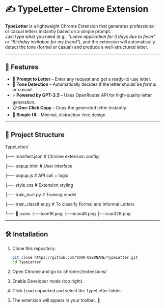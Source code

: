 # ✍️ TypeLetter – Chrome Extension

**TypeLetter** is a lightweight Chrome Extension that generates professional or casual letters instantly based on a simple prompt.  
Just type what you need (e.g., *"Leave application for 3 days due to fever"* or *"Birthday invitation for my friend"*), and the extension will automatically detect the tone (formal or casual) and produce a well-structured letter.

---

## 🚀 Features
- 📝 **Prompt to Letter** – Enter any request and get a ready-to-use letter.  
- 🎯 **Tone Detection** – Automatically decides if the letter should be *formal* or *casual*.  
- ⚡ **Powered by GPT-3.5** – Uses OpenRouter API for high-quality letter generation.  
- 📋 **One-Click Copy** – Copy the generated letter instantly.  
- 🎨 **Simple UI** – Minimal, distraction-free design.  

---

## 📂 Project Structure
TypeLetter/

├── manifest.json # Chrome extension config

├── popup.html # User interface

├── popup.js # API call + logic

├── style.css # Extension styling

├── train_bart.py # Training model

├── train_classifier.py # To classify Formal and Informal Letters

└── 📂 icons 
     ├──icon16.png
     ├──icon48.png
     ├──icon128.png

---

## 🛠️ Installation
1. Clone this repository:
   ```bash
   git clone https://github.com/YOUR-USERNAME/TypeLetter.git
   cd TypeLetter
2. Open Chrome and go to:
chrome://extensions/

3. Enable Developer mode (top right).

4. Click Load unpacked and select the TypeLetter folder.

5. The extension will appear in your toolbar. 🎉

